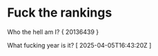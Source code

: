 # Fuck the rankings

Who the hell am I?
{ 20136439 }

What fucking year is it?
[ 2025-04-05T16:43:20Z ]
